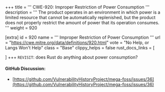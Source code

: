 +++
title = '''
CWE-920: Improper Restriction of Power Consumption
'''
description	= '''
The product operates in an environment in which power is a limited resource that cannot be automatically replenished, but the product does not properly restrict the amount of power that its operation consumes.
'''
weight = 920

[extra]
id = 920
name = '''
Improper Restriction of Power Consumption
'''
url = "https://cwe.mitre.org/data/definitions/920.html"
vote = "No Help, or Langs Won't Help"
class = "Base"
clippy_helps = false
rust_docs_links = [

]
+++
`REVISIT`: does Rust do anything about power consumption?

#### GitHub Discussion:
- [https://github.com/VulnerabilityHistoryProject/mega-foss/issues/36](https://github.com/VulnerabilityHistoryProject/mega-foss/issues/36)
